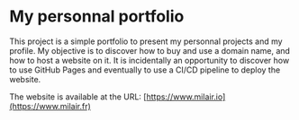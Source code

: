 # My personnal portfolio

This project is a simple portfolio to present my personnal projects and my profile. My objective is to discover how to buy and use a domain name, and how to host a website on it. It is incidentally an opportunity to discover how to use GitHub Pages and eventually to use a CI/CD pipeline to deploy the website.

The website is available at the URL: [https://www.milair.io](https://www.milair.fr)
